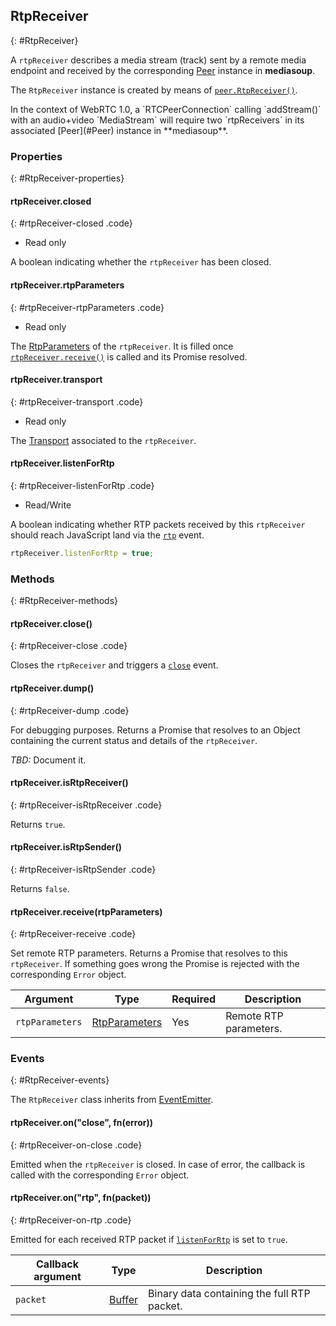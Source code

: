 ## RtpReceiver
{: #RtpReceiver}

A `rtpReceiver` describes a media stream (track) sent by a remote media endpoint and received by the corresponding [Peer](#Peer) instance in **mediasoup**.

The `RtpReceiver` instance is created by means of [`peer.RtpReceiver()`](#peer-RtpReceiver).

<div markdown="1" class="note">
In the context of WebRTC 1.0, a `RTCPeerConnection` calling `addStream()` with an audio+video `MediaStream` will require two `rtpReceivers` in its associated [Peer](#Peer) instance in **mediasoup**.
</div>


### Properties
{: #RtpReceiver-properties}

<section markdown="1">

#### rtpReceiver.closed
{: #rtpReceiver-closed .code}

* Read only

A boolean indicating whether the `rtpReceiver` has been closed.

#### rtpReceiver.rtpParameters
{: #rtpReceiver-rtpParameters .code}

* Read only

The [RtpParameters](#RtpReceiver-RtpParameters) of the `rtpReceiver`. It is filled once [`rtpReceiver.receive()`](#rtpReceiver-receive) is called and its Promise resolved.

#### rtpReceiver.transport
{: #rtpReceiver-transport .code}

* Read only

The [Transport](#Transport) associated to the `rtpReceiver`.

#### rtpReceiver.listenForRtp
{: #rtpReceiver-listenForRtp .code}

* Read/Write

A boolean indicating whether RTP packets received by this `rtpReceiver` should reach JavaScript land via the [`rtp`](#rtpReceiver-on-rtp) event.

```javascript
rtpReceiver.listenForRtp = true;
```

</section>


### Methods
{: #RtpReceiver-methods}

<section markdown="1">

#### rtpReceiver.close()
{: #rtpReceiver-close .code}

Closes the `rtpReceiver` and triggers a [`close`](#rtpReceiver-on-close) event.

#### rtpReceiver.dump()
{: #rtpReceiver-dump .code}

For debugging purposes. Returns a Promise that resolves to an Object containing the current status and details of the `rtpReceiver`.

*TBD:* Document it.

#### rtpReceiver.isRtpReceiver()
{: #rtpReceiver-isRtpReceiver .code}

Returns `true`.

#### rtpReceiver.isRtpSender()
{: #rtpReceiver-isRtpSender .code}

Returns `false`.

#### rtpReceiver.receive(rtpParameters)
{: #rtpReceiver-receive .code}

Set remote RTP parameters. Returns a Promise that resolves to this `rtpReceiver`. If something goes wrong the Promise is rejected with the corresponding `Error` object.

<div markdown="1" class="table-wrapper">

Argument        | Type    | Required  | Description  
--------------- | ------- | --------- | -------------
`rtpParameters` | [RtpParameters](#RtpParameters) | Yes | Remote RTP parameters.

</div>

</section>


### Events
{: #RtpReceiver-events}

The `RtpReceiver` class inherits from [EventEmitter](https://nodejs.org/api/events.html#events_class_eventemitter).

<section markdown="1">

#### rtpReceiver.on("close", fn(error))
{: #rtpReceiver-on-close .code}

Emitted when the `rtpReceiver` is closed. In case of error, the callback is called with the corresponding `Error` object.

#### rtpReceiver.on("rtp", fn(packet))
{: #rtpReceiver-on-rtp .code}

Emitted for each received RTP packet if [`listenForRtp`](#rtpReceiver-listenForRtp) is set to `true`.

<div markdown="1" class="table-wrapper">

Callback argument | Type    | Description   
----------------- | ------- | ----------------
`packet`          | [Buffer](https://nodejs.org/api/buffer.html) | Binary data containing the full RTP packet.

</div>

</section>
